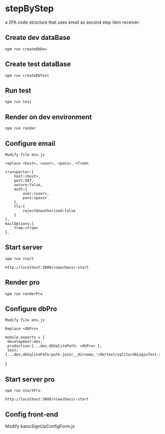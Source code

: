 # stepByStep
a 2FA code structure that uses email as second step item receiver.

## Create dev dataBase

    npm run createDbDev

## Create test dataBase

    npm run createDbTest

## Run test

    npm run test

## Render on dev environment

    npm run render

## Configure email
    
    Modify file env.js

    replace <host>, <user>, <pass>, <from>
    
    transporter:{
        host:<host>,
        port:587,
        secure:false,
        auth:{
            user:<user>,
            pass:<pass>
        },
        tls:{
            rejectUnauthorized:false
        }
    },
    mailOptions:{
        from:<from>
    },



## Start server

    npm run start

    http://localhost:3000/view/basic-start

## Render pro
    
    npm run renderPro

## Configure dbPro
    
    Modify file env.js
    
    Replace <dbPro>
    
    module.exports = {
     development:dev,
     production:{...dev,dbSqlitePath: <dbPro> },
     test:{...dev,dbSqlitePath:path.join(__dirname,'/db/test/sqlite/dbLoginTest.sqlite')}

}

## Start server pro
 
    npm run startPro

    http://localhost:3000/view/basic-start


## Config front-end

Modify basicSignUpConfigForm.js